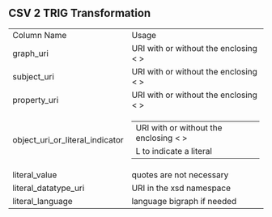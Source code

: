 ## CSV 2 TRIG Transformation

<table>
<tr><b>
    <td>Column Name</td>
    <td>Usage</td>
</b></tr>
<tr>
  <td>graph_uri</td>
  <td>URI with or without the enclosing &lt; &gt; </td>
</tr>
<tr>
  <td>subject_uri</td>
  <td>URI with or without the enclosing &lt; &gt; </td>
</tr>
<tr>
  <td>property_uri</td>
  <td>URI with or without the enclosing &lt; &gt; </td>
</tr>
<tr>
  <td>object_uri_or_literal_indicator</td>
  <td>
    <table>
    <tr>
      <td>URI with or without the enclosing &lt; &gt; </td>
    </tr>
    <tr>
      <td>L to indicate a literal</td>
    </tr>    
    </table>
  </td>
</tr>
  <tr>
  <td>literal_value</td>
  <td>quotes are not necessary</td>
</tr>
  <tr>
  <td>literal_datatype_uri</td>
  <td>URI in the xsd namespace</td>
</tr>
  <tr>
  <td>literal_language</td>
  <td>language bigraph if needed</td>
</tr>
</table>
